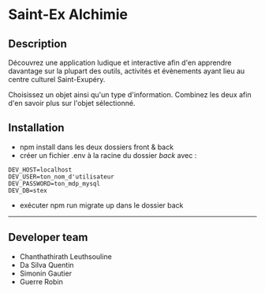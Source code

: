 # Saint-Ex Alchimie

## Description

Découvrez une application ludique et interactive afin d'en apprendre davantage sur la plupart des outils, activités et évènements ayant lieu au centre culturel Saint-Exupéry.

Choisissez un objet ainsi qu'un type d'information. Combinez les deux afin d'en savoir plus sur l'objet sélectionné.

## Installation

- npm install dans les deux dossiers front & back
- créer un fichier .env à la racine du dossier _back_ avec :

```
DEV_HOST=localhost
DEV_USER=ton_nom_d'utilisateur
DEV_PASSWORD=ton_mdp_mysql
DEV_DB=stex
```

- exécuter npm run migrate up dans le dossier back

---

## Developer team

- Chanthathirath Leuthsouline
- Da Silva Quentin
- Simonin Gautier
- Guerre Robin
